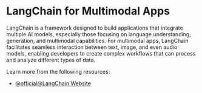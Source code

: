 # LangChain for Multimodal Apps

LangChain is a framework designed to build applications that integrate multiple AI models, especially those focusing on language understanding, generation, and multimodal capabilities. For multimodal apps, LangChain facilitates seamless interaction between text, image, and even audio models, enabling developers to create complex workflows that can process and analyze different types of data.

Learn more from the following resources:

- [@official@LangChain Website](https://www.langchain.com/)